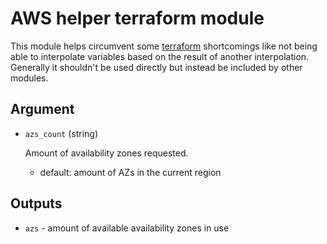# AWS helper terraform module

This module helps circumvent some [terraform](https://www.terraform.io)
shortcomings like not being able to interpolate variables based on the result of
another interpolation. Generally it shouldn't be used directly but instead be
included by other modules.

## Argument

- `azs_count` (string)

  Amount of availability zones requested.
  - default: amount of AZs in the current region

## Outputs

- `azs` - amount of available availability zones in use
